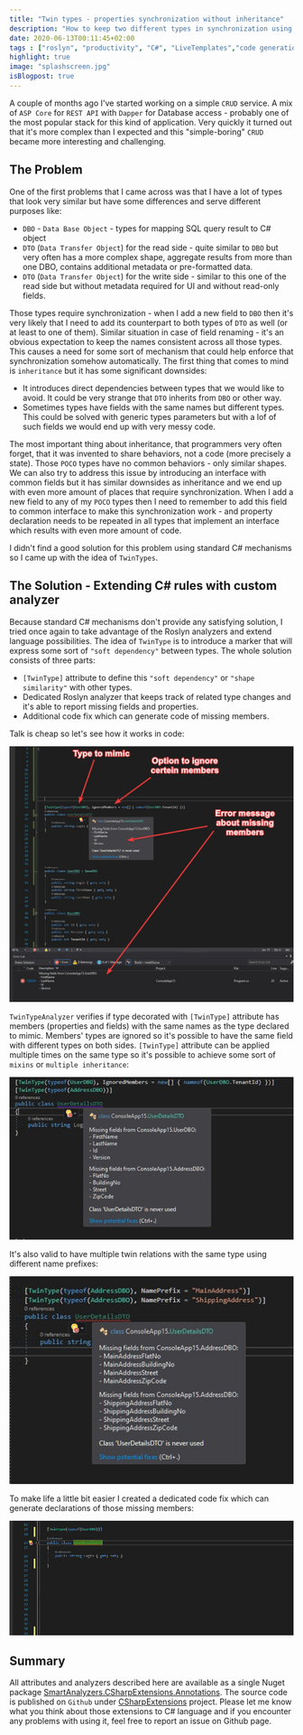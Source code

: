 ```yaml
---
title: "Twin types - properties synchronization without inheritance"
description: "How to keep two different types in synchronization using roslyn analyzers"
date: 2020-06-13T00:11:45+02:00
tags : ["roslyn", "productivity", "C#", "LiveTemplates","code generation"]
highlight: true
image: "splashscreen.jpg"
isBlogpost: true
---
```


A couple of months ago I've started working on a simple `CRUD` service. A mix of `ASP Core` for `REST API` with `Dapper` for Database access - probably one of the most popular stack for this kind of application. Very quickly it turned out that it's more complex than I expected and this "simple-boring" `CRUD` became more interesting and challenging. 

## The Problem 

One of the first problems that I came across was that I have a lot of types that look very similar but have some differences and serve different purposes like:

- `DBO` - `Data Base Object` - types for mapping SQL query result to C# object
- `DTO` (`Data Transfer Object`) for the read side -  quite similar to `DBO` but very often has a more complex shape, aggregate results from more than one DBO, contains additional metadata or pre-formatted data.
- `DTO` (`Data Transfer Object`) for the write side - similar to this one of the read side but without metadata required for UI and without read-only fields.

Those types require synchronization - when I add a new field to `DBO` then it's very likely that I need to add its counterpart to both types of `DTO` as well (or at least to one of them). Similar situation in case of field renaming - it's an obvious expectation to keep the names consistent across all those types. This causes a need for some sort of mechanism that could help enforce that synchronization somehow automatically. The first thing that comes to mind is `inheritance` but it has some significant downsides:

- It introduces direct dependencies between types that we would like to avoid. It could be very strange that `DTO` inherits from `DBO` or other way.
- Sometimes types have fields with the same names but different types. This could be solved with generic types parameters but with a lof of such fields we would end up with very messy code.

The most important thing about inheritance, that programmers very often forget, that it was invented to share behaviors, not a code (more precisely a state). Those `POCO` types have no common behaviors - only similar shapes. We can also try to address this issue by introducing an interface with common fields but it has similar downsides as inheritance and we end up with even more amount of places that require synchronization. When I add a new field to any of my `POCO` types then I need to remember to add this field to common interface to make this synchronization work - and property declaration needs to be repeated in all types that implement an interface which results with even more amount of code.

I didn't find a good solution for this problem using standard C# mechanisms so I came up with the idea of `TwinTypes`.

## The Solution - Extending C# rules with custom analyzer

Because standard C# mechanisms don't provide any satisfying solution, I tried once again to take advantage of the Roslyn analyzers and extend language possibilities. The idea of `TwinType` is to introduce a marker that will express some sort of `"soft dependency"` between types. The whole solution consists of three parts:

- `[TwinType]` attribute to define this `"soft dependency"` or `"shape similarity"` with other types.
- Dedicated Roslyn analyzer that keeps track of related type changes and it's able to report missing fields and properties.
- Additional code fix which can generate code of missing members.

Talk is cheap so let's see how it works in code:

![](analyzer_example.jpg)

`TwinTypeAnalyzer` verifies if type decorated with `[TwinType]` attribute has members (properties and fields) with the same names as the type declared to mimic. Members' types are ignored so it's possible to have the same field with different types on both sides. `[TwinType]` attribute can be applied multiple times on the same type so it's possible to achieve some sort of `mixins` or `multiple inheritance`:

![multiple twins example](mixins_example.jpg)



It's also valid to have multiple twin relations with the same type using different name prefixes:

![](multiple_same_twin.jpg)


To make life a little bit easier I created a dedicated code fix which can generate declarations of those missing members:

![](generate_missing_members_animated.png)


## Summary

All attributes and analyzers described here are available as a single Nuget package [SmartAnalyzers.CSharpExtensions.Annotations](https://www.nuget.org/packages/SmartAnalyzers.CSharpExtensions.Annotations/). The source code is published on `Github` under [CSharpExtensions](https://github.com/cezarypiatek/CSharpExtensions) project. Please let me know what you think about those extensions to C# language and if you encounter any problems with using it, feel free to report an issue on Github page.